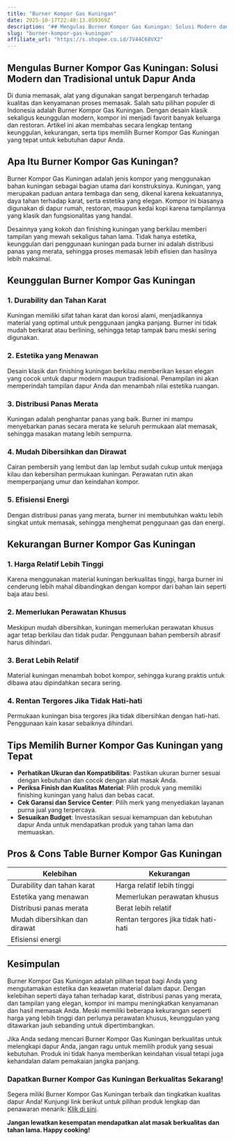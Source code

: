 ```yaml
---
title: "Burner Kompor Gas Kuningan"
date: 2025-10-17T22:40:13.859369Z
description: "## Mengulas Burner Kompor Gas Kuningan: Solusi Modern dan Tradisional untuk Dapur Anda..."
slug: "burner-kompor-gas-kuningan"
affiliate_url: "https://s.shopee.co.id/7V44C68VX2"
---
```

## Mengulas Burner Kompor Gas Kuningan: Solusi Modern dan Tradisional untuk Dapur Anda

Di dunia memasak, alat yang digunakan sangat berpengaruh terhadap kualitas dan kenyamanan proses memasak. Salah satu pilihan populer di Indonesia adalah Burner Kompor Gas Kuningan. Dengan desain klasik sekaligus keunggulan modern, kompor ini menjadi favorit banyak keluarga dan restoran. Artikel ini akan membahas secara lengkap tentang keunggulan, kekurangan, serta tips memilih Burner Kompor Gas Kuningan yang tepat untuk kebutuhan dapur Anda.

## Apa Itu Burner Kompor Gas Kuningan?

Burner Kompor Gas Kuningan adalah jenis kompor yang menggunakan bahan kuningan sebagai bagian utama dari konstruksinya. Kuningan, yang merupakan paduan antara tembaga dan seng, dikenal karena kekuatannya, daya tahan terhadap karat, serta estetika yang elegan. Kompor ini biasanya digunakan di dapur rumah, restoran, maupun kedai kopi karena tampilannya yang klasik dan fungsionalitas yang handal.

Desainnya yang kokoh dan finishing kuningan yang berkilau memberi tampilan yang mewah sekaligus tahan lama. Tidak hanya estetika, keunggulan dari penggunaan kuningan pada burner ini adalah distribusi panas yang merata, sehingga proses memasak lebih efisien dan hasilnya lebih maksimal.

## Keunggulan Burner Kompor Gas Kuningan

### 1. Durability dan Tahan Karat

Kuningan memiliki sifat tahan karat dan korosi alami, menjadikannya material yang optimal untuk penggunaan jangka panjang. Burner ini tidak mudah berkarat atau berlining, sehingga tetap tampak baru meski sering digunakan.

### 2. Estetika yang Menawan

Desain klasik dan finishing kuningan berkilau memberikan kesan elegan yang cocok untuk dapur modern maupun tradisional. Penampilan ini akan memperindah tampilan dapur Anda dan menambah nilai estetika ruangan.

### 3. Distribusi Panas Merata

Kuningan adalah penghantar panas yang baik. Burner ini mampu menyebarkan panas secara merata ke seluruh permukaan alat memasak, sehingga masakan matang lebih sempurna.

### 4. Mudah Dibersihkan dan Dirawat

Cairan pembersih yang lembut dan lap lembut sudah cukup untuk menjaga kilau dan kebersihan permukaan kuningan. Perawatan rutin akan memperpanjang umur dan keindahan kompor.

### 5. Efisiensi Energi

Dengan distribusi panas yang merata, burner ini membutuhkan waktu lebih singkat untuk memasak, sehingga menghemat penggunaan gas dan energi.

## Kekurangan Burner Kompor Gas Kuningan

### 1. Harga Relatif Lebih Tinggi

Karena menggunakan material kuningan berkualitas tinggi, harga burner ini cenderung lebih mahal dibandingkan dengan kompor dari bahan lain seperti baja atau besi.

### 2. Memerlukan Perawatan Khusus

Meskipun mudah dibersihkan, kuningan memerlukan perawatan khusus agar tetap berkilau dan tidak pudar. Penggunaan bahan pembersih abrasif harus dihindari.

### 3. Berat Lebih Relatif

Material kuningan menambah bobot kompor, sehingga kurang praktis untuk dibawa atau dipindahkan secara sering.

### 4. Rentan Tergores Jika Tidak Hati-hati

Permukaan kuningan bisa tergores jika tidak dibersihkan dengan hati-hati. Penggunaan kain kasar sebaiknya dihindari.

## Tips Memilih Burner Kompor Gas Kuningan yang Tepat

- **Perhatikan Ukuran dan Kompatibilitas**: Pastikan ukuran burner sesuai dengan kebutuhan dan cocok dengan alat masak Anda.
- **Periksa Finish dan Kualitas Material**: Pilih produk yang memiliki finishing kuningan yang halus dan bebas cacat.
- **Cek Garansi dan Service Center**: Pilih merk yang menyediakan layanan purna jual yang terpercaya.
- **Sesuaikan Budget**: Investasikan sesuai kemampuan dan kebutuhan dapur Anda untuk mendapatkan produk yang tahan lama dan memuaskan.

## Pros & Cons Table Burner Kompor Gas Kuningan

| Kelebihan                                | Kekurangan                                 |
|------------------------------------------|--------------------------------------------|
| Durability dan tahan karat             | Harga relatif lebih tinggi             |
| Estetika yang menawan                  | Memerlukan perawatan khusus           |
| Distribusi panas merata               | Berat lebih relatif                   |
| Mudah dibersihkan dan dirawat        | Rentan tergores jika tidak hati-hati  |
| Efisiensi energi                        |                                        |

## Kesimpulan

Burner Kompor Gas Kuningan adalah pilihan tepat bagi Anda yang mengutamakan estetika dan keawetan material dalam dapur. Dengan kelebihan seperti daya tahan terhadap karat, distribusi panas yang merata, dan tampilan yang elegan, kompor ini mampu meningkatkan kenyamanan dan hasil memasak Anda. Meski memiliki beberapa kekurangan seperti harga yang lebih tinggi dan perlunya perawatan khusus, keunggulan yang ditawarkan jauh sebanding untuk dipertimbangkan.

Jika Anda sedang mencari Burner Kompor Gas Kuningan berkualitas untuk melengkapi dapur Anda, jangan ragu untuk memilih produk yang sesuai kebutuhan. Produk ini tidak hanya memberikan keindahan visual tetapi juga kehandalan dalam pemakaian jangka panjang.

### Dapatkan Burner Kompor Gas Kuningan Berkualitas Sekarang!

Segera miliki Burner Kompor Gas Kuningan terbaik dan tingkatkan kualitas dapur Anda! Kunjungi link berikut untuk pilihan produk lengkap dan penawaran menarik: [Klik di sini](https://s.shopee.co.id/7V44C68VX2).

**Jangan lewatkan kesempatan mendapatkan alat masak berkualitas dan tahan lama. Happy cooking!**